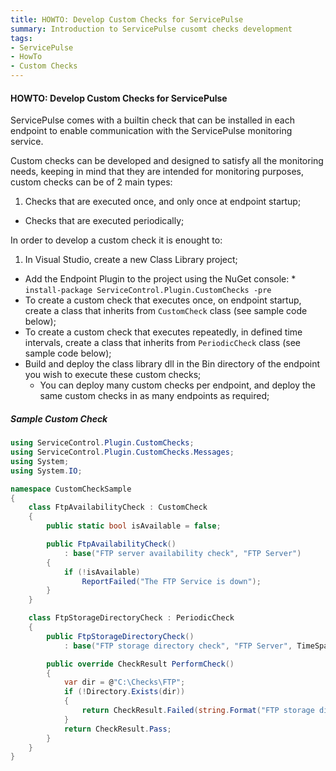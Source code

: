 ```yaml
---
title: HOWTO: Develop Custom Checks for ServicePulse
summary: Introduction to ServicePulse cusomt checks development
tags:
- ServicePulse
- HowTo
- Custom Checks
---
```


#### HOWTO: Develop Custom Checks for ServicePulse

ServicePulse comes with a builtin check that can be installed in each endpoint to enable communication with the ServicePulse monitoring service.

Custom checks can be developed and designed to satisfy all the monitoring needs, keeping in mind that they are intended for monitoring purposes, custom checks can be of 2 main types:

1. Checks that are executed once, and only once at endpoint startup;
* Checks that are executed periodically;

In order to develop a custom check it is enought to:

1. In Visual Studio, create a new Class Library project;
* Add the Endpoint Plugin to the project using the NuGet console: 
      * ```install-package ServiceControl.Plugin.CustomChecks -pre```
* To create a custom check that executes once, on endpoint startup, create a class that inherits from ```CustomCheck``` class (see sample code below);
* To create a custom check that executes repeatedly, in defined time intervals, create a class that inherits from ```PeriodicCheck``` class (see sample code below);
* Build and deploy the class library dll in the Bin directory of the endpoint you wish to execute these custom checks;
   * You can deploy many custom checks per endpoint, and deploy the same custom checks in as many endpoints as required;

##### Sample Custom Check

```C#
using ServiceControl.Plugin.CustomChecks;
using ServiceControl.Plugin.CustomChecks.Messages;
using System;
using System.IO;

namespace CustomCheckSample
{
    class FtpAvailabilityCheck : CustomCheck
    {
        public static bool isAvailable = false;

        public FtpAvailabilityCheck()
            : base("FTP server availability check", "FTP Server") 
        {
            if (!isAvailable) 
                ReportFailed("The FTP Service is down");
        }
    }

    class FtpStorageDirectoryCheck : PeriodicCheck
    {
        public FtpStorageDirectoryCheck() 
            : base("FTP storage directory check", "FTP Server", TimeSpan.FromSeconds(5)){}

        public override CheckResult PerformCheck()
        {
            var dir = @"C:\Checks\FTP";
            if (!Directory.Exists(dir))
            {
                return CheckResult.Failed(string.Format("FTP storage directory '{0}' does not exist", dir));                
            }
            return CheckResult.Pass;
        }
    }
}
```